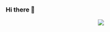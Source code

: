 ### Hi there 👋

<!--
**Jenovia02/Jenovia02** is a ✨ _special_ ✨ repository because its `README.md` (this file) appears on your GitHub profile.

Here are some ideas to get you started:

- 📑I’m currently studying CyberSecurity Analyst
- 🥊 I’m currently learning kick-boxing
- 🤔 I’m looking for help with coding and Ethical Hacking
- 😄 Pronouns: she/her
- 🫀 I love: traveling
- 
-->
 <p align="center">
  <img src="https://capsule-render.vercel.app/api?text=Hey Everyone!🕹️&animation=fadeIn&type=waving&color=gradient&height=100"/>
</p>

